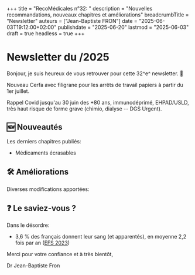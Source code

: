 +++
title = "RecoMédicales n°32: "
description = "Nouvelles recommandations, nouveaux chapitres et améliorations"
breadcrumbTitle = "Newsletter"
auteurs = ["Jean-Baptiste FRON"]
date = "2025-06-03T19:12:00+02:00"
publishdate = "2025-06-20"
lastmod = "2025-06-03"
draft = true
headless = true
+++

# Newsletter du /2025

Bonjour, je suis heureux de vous retrouver pour cette 32^e^ newsletter. 📰

Nouveau Cerfa avec filigrane pour les arrêts de travail papiers à partir du 1er juillet.

Rappel Covid jusqu'au 30 juin des +80 ans, immunodéprimé, EHPAD/USLD, très haut risque de forme grave (chimio, dialyse -- DGS Urgent).

## 🆕 Nouveautés

Les derniers chapitres publiés:

- Médicaments écrasables

## 🛠️ Améliorations

Diverses modifications apportées:



## ❓ Le saviez-vous ?

Dans le désordre:

- 3,6 % des français donnent leur sang (et apparentés), en moyenne 2,2 fois par an ([EFS 2023](https://www.efs.sante.fr/sites/default/files/2024-05/EFS_RA_2023.pdf))

Merci pour votre confiance et à très bientôt,

Dr Jean-Baptiste Fron
